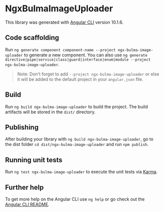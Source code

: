 # NgxBulmaImageUploader

This library was generated with [Angular CLI](https://github.com/angular/angular-cli) version 10.1.6.

## Code scaffolding

Run `ng generate component component-name --project ngx-bulma-image-uploader` to generate a new component. You can also use `ng generate directive|pipe|service|class|guard|interface|enum|module --project ngx-bulma-image-uploader`.
> Note: Don't forget to add `--project ngx-bulma-image-uploader` or else it will be added to the default project in your `angular.json` file. 

## Build

Run `ng build ngx-bulma-image-uploader` to build the project. The build artifacts will be stored in the `dist/` directory.

## Publishing

After building your library with `ng build ngx-bulma-image-uploader`, go to the dist folder `cd dist/ngx-bulma-image-uploader` and run `npm publish`.

## Running unit tests

Run `ng test ngx-bulma-image-uploader` to execute the unit tests via [Karma](https://karma-runner.github.io).

## Further help

To get more help on the Angular CLI use `ng help` or go check out the [Angular CLI README](https://github.com/angular/angular-cli/blob/master/README.md).

